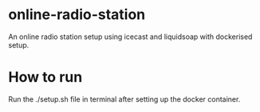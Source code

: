 # online-radio-station

An online radio station setup using icecast and liquidsoap with dockerised setup.


# How to run

Run the ./setup.sh file in terminal after setting up the docker container.
